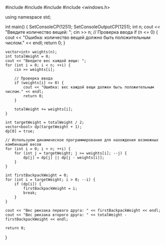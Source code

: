 #include <iostream> 
#include <vector> 
#include <cmath> 
#include <windows.h> 

using namespace std;

int main() {
    SetConsoleCP(1251);
    SetConsoleOutputCP(1251);
    int n;
    cout << "Введите количество вещей: ";
    cin >> n;
    // Проверка ввода
    if (n <= 0) {
        cout << "Ошибка: количество вещей должно быть положительным числом." << endl;
        return 0;
    }

    vector<int> weights(n);
    int totalWeight = 0;
    cout << "Введите вес каждой вещи: ";
    for (int i = 0; i < n; ++i) {
        cin >> weights[i];

        // Проверка ввода
        if (weights[i] <= 0) {
            cout << "Ошибка: вес каждой вещи должен быть положительным числом." << endl;
            return 0;
        }

        totalWeight += weights[i];
    }

    int targetWeight = totalWeight / 2;
    vector<bool> dp(targetWeight + 1);
    dp[0] = true;

    // Используем динамическое программирование для нахождения возможных комбинаций весов
    for (int i = 0; i < n; ++i) {
        for (int j = targetWeight; j >= weights[i]; --j) {
            dp[j] = dp[j] || dp[j - weights[i]];
        }
    }

    int firstBackpackWeight = 0;
    for (int i = targetWeight; i > 0; --i) {
        if (dp[i]) {
            firstBackpackWeight = i;
            break;
        }
    }

    cout << "Вес рюкзака первого друга: " << firstBackpackWeight << endl;
    cout << "Вес рюкзака второго друга: " << totalWeight - firstBackpackWeight << endl;

    return 0;
}
